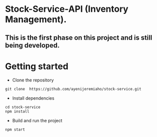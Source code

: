 # Stock-Service-API (Inventory Management).

## This is the first phase on this project and is still being developed.

# Getting started
- Clone the repository
```
git clone  https://github.com/ayenijeremiaho/stock-service.git
```
- Install dependencies
```
cd stock-service
npm install
```
- Build and run the project
```
npm start